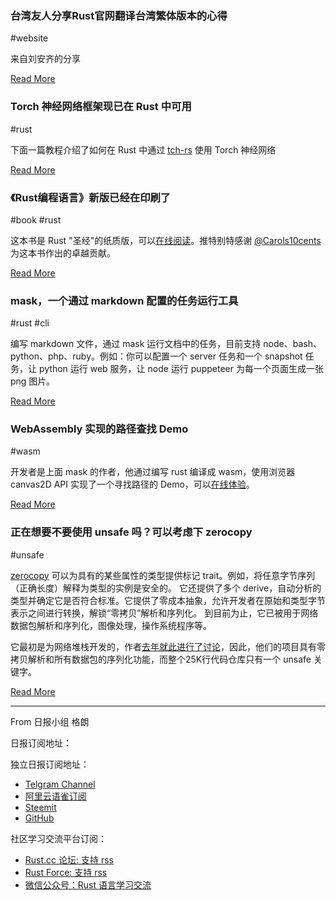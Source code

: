 ###  台湾友人分享Rust官网翻译台湾繁体版本的心得

#website

来自刘安齐的分享

[Read More](https://medium.com/coding-neutrino-blog/localize-the-rust-website-to-traditional-chinese-473413f44d21)

### Torch 神经网络框架现已在 Rust 中可用

#rust

下面一篇教程介绍了如何在 Rust 中通过 [tch-rs](https://github.com/LaurentMazare/tch-rs) 使用 Torch 神经网络

[Read More](http://vegapit.com/article/how-to-use-torch-in-rust-with-tch-rs)

### 《Rust编程语言》新版已经在印刷了

#book #rust

这本书是 Rust "圣经"的纸质版，可以[在线阅读](https://doc.rust-lang.org/book/)。推特别特感谢 [@Carols10cents](https://twitter.com/Carols10cents/) 为这本书作出的卓越贡献。

[Read More](https://t.co/XXmEpHeDIM)

### mask，一个通过 markdown 配置的任务运行工具

#rust #cli

编写 markdown 文件，通过 mask 运行文档中的任务，目前支持 node、bash、python、php、ruby。例如：你可以配置一个 server 任务和一个 snapshot 任务，让 python 运行 web 服务，让 node 运行 puppeteer 为每一个页面生成一张 png 图片。

[Read More](https://github.com/jakedeichert/mask)


### WebAssembly 实现的路径查找 Demo

#wasm

开发者是上面 mask 的作者，他通过编写 rust 编译成 wasm，使用浏览器 canvas2D API 实现了一个寻找路径的 Demo，可以[在线体验](https://jakedeichert.github.io/wasm-astar/)。

[Read More](https://github.com/jakedeichert/wasm-astar)

### 正在想要不要使用 unsafe 吗？可以考虑下 zerocopy

#unsafe

[zerocopy](https://crates.io/crates/zerocopy) 可以为具有的某些属性的类型提供标记 trait。例如，将任意字节序列（正确长度）解释为类型的实例是安全的。 它还提供了多个 derive，自动分析的类型并确定它是否符合标准。它提供了零成本抽象，允许开发者在原始和类型字节表示之间进行转换，解锁“零拷贝”解析和序列化。 到目前为止，它已被用于网络数据包解析和序列化，图像处理，操作系统程序等。

它最初是为网络堆栈开发的，作者[去年就此进行了讨论](https://www.youtube.com/watch?v=UfMOOxOGCmA)，因此，他们的项目具有零拷贝解析和所有数据包的序列化功能，而整个25K行代码仓库只有一个 unsafe 关键字。

[Read More](https://www.reddit.com/r/rust/comments/cfh8la/thinking_of_using_unsafe_try_this_instead/)

---

From 日报小组 格朗

日报订阅地址：

独立日报订阅地址：

- [Telgram Channel](https://t.me/rust_daily_news)
- [阿里云语雀订阅](https://www.yuque.com/chaosbot/rustnews)
- [Steemit](https://steemit.com/@blackanger)
- [GitHub](https://github.com/RustStudy/rust_daily_news)

社区学习交流平台订阅：

- [Rust.cc 论坛: 支持 rss](https://rust.cc)
- [Rust Force: 支持 rss](https://rustforce.net/)
- [微信公众号：Rust 语言学习交流](https://rust.cc/article?id=ed7c9379-d681-47cb-9532-0db97d883f62)
